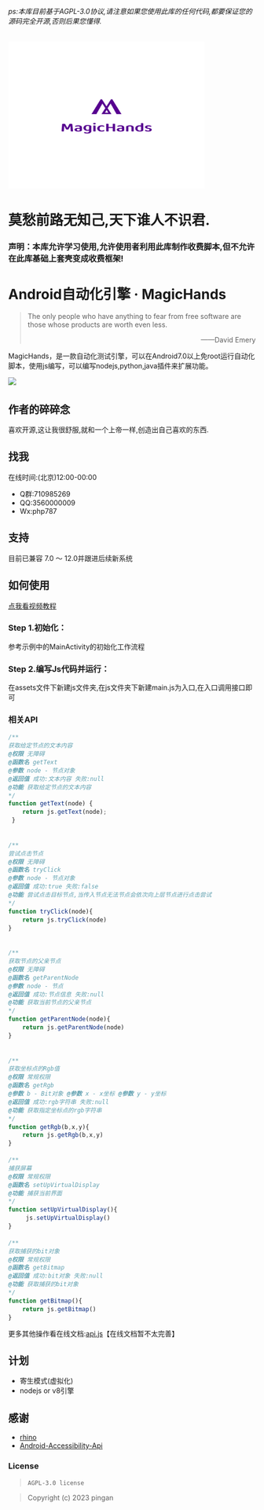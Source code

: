 ###### ps:本库目前基于AGPL-3.0协议,请注意如果您使用此库的任何代码,都要保证您的源码完全开源,否则后果您懂得.
<img src="👻/ico.png" alt="Image" width="400" height="300" > 

# 莫愁前路无知己,天下谁人不识君.

### 声明：本库允许学习使用,允许使用者利用此库制作收费脚本,但不允许在此库基础上套壳变成收费框架!

# Android自动化引擎 · MagicHands

> The only people who have anything to fear from free software are those whose products are worth even less. 
>
> <p align="right">——David Emery</p>

MagicHands，是一款自动化测试引擎，可以在Android7.0以上免root运行自动化脚本，使用js编写，可以编写nodejs,python,java插件来扩展功能。

![](https://img.shields.io/badge/language-java-brightgreen.svg)


## 作者的碎碎念

喜欢开源,这让我很舒服,就和一个上帝一样,创造出自己喜欢的东西.


## 找我
在线时间:(北京)12:00-00:00
- Q群:710985269
- QQ:3560000009
- Wx:php787 

## 支持

目前已兼容 7.0 ～ 12.0并跟进后续新系统

## 如何使用

[点我看视频教程](https://www.bilibili.com/video/BV14h4y1y7YK/?spm_id_from=333.999.0.0)

### Step 1.初始化：

参考示例中的MainActivity的初始化工作流程

### Step 2.编写Js代码并运行：

在assets文件下新建js文件夹,在js文件夹下新建main.js为入口,在入口调用接口即可



### 相关API

```JavaScript
/**
获取给定节点的文本内容
@权限 无障碍
@函数名 getText
@参数 node - 节点对象
@返回值 成功:文本内容 失败:null
@功能 获取给定节点的文本内容
*/
function getText(node) {
    return js.getText(node);
 }

 
/**
尝试点击节点
@权限 无障碍
@函数名 tryClick
@参数 node - 节点对象
@返回值 成功:true 失败:false
@功能 尝试点击目标节点,当传入节点无法节点会依次向上层节点进行点击尝试
*/
function tryClick(node){
    return js.tryClick(node)
}


/**
获取节点的父亲节点
@权限 无障碍
@函数名 getParentNode
@参数 node - 节点
@返回值 成功:节点信息 失败:null
@功能 获取当前节点的父亲节点
*/
function getParentNode(node){
    return js.getParentNode(node)
}


/**
获取坐标点的Rgb值
@权限 常规权限
@函数名 getRgb
@参数 b - Bit对象 @参数 x - x坐标 @参数 y - y坐标
@返回值 成功:rgb字符串 失败:null
@功能 获取指定坐标点的rgb字符串
*/
function getRgb(b,x,y){
    return js.getRgb(b,x,y)
}

/**
捕获屏幕
@权限 常规权限
@函数名 setUpVirtualDisplay
@功能 捕获当前界面
*/
function setUpVirtualDisplay(){
     js.setUpVirtualDisplay()
}

/**
获取捕获的bit对象
@权限 常规权限
@函数名 getBitmap
@返回值 成功:bit对象 失败:null
@功能 获取捕获的bit对象
*/
function getBitmap(){
    return js.getBitmap()
}

```

更多其他操作看在线文档:[api.js](https://pingaa.gitee.io/magichands)【在线文档暂不太完善】



## 计划

 - 寄生模式(虚拟化)
 - nodejs or v8引擎

## 感谢

- [rhino](https://github.com/mozilla/rhino)
- [Android-Accessibility-Api](https://github.com/Vove7/Android-Accessibility-Api)

### License

> ```
> AGPL-3.0 license
> ```

>Copyright (c) 2023 pingan
